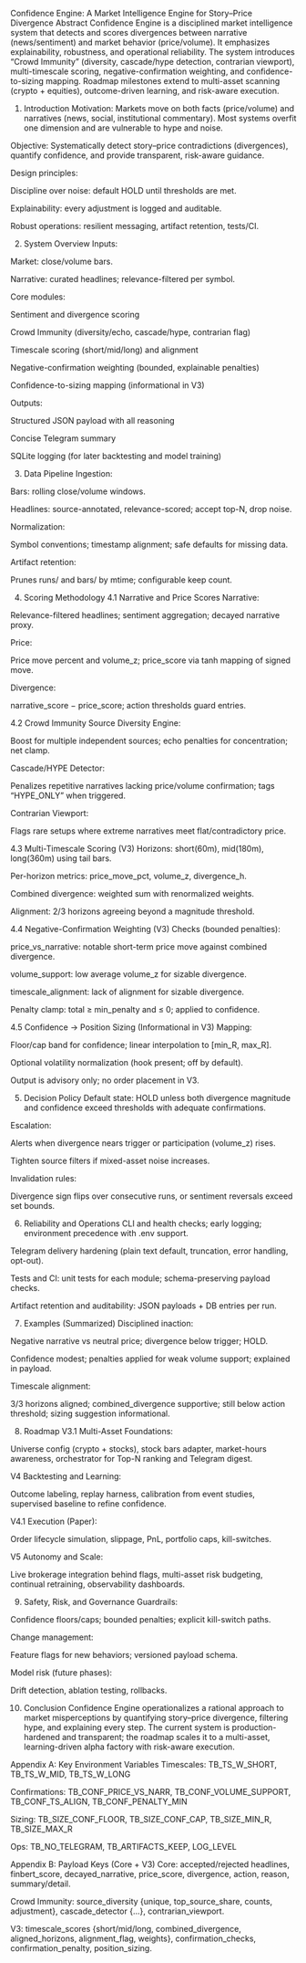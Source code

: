 Confidence Engine: A Market Intelligence Engine for Story–Price Divergence
Abstract
Confidence Engine is a disciplined market intelligence system that detects and scores divergences between narrative (news/sentiment) and market behavior (price/volume). It emphasizes explainability, robustness, and operational reliability. The system introduces “Crowd Immunity” (diversity, cascade/hype detection, contrarian viewport), multi-timescale scoring, negative-confirmation weighting, and confidence-to-sizing mapping. Roadmap milestones extend to multi-asset scanning (crypto + equities), outcome-driven learning, and risk-aware execution.

1. Introduction
Motivation: Markets move on both facts (price/volume) and narratives (news, social, institutional commentary). Most systems overfit one dimension and are vulnerable to hype and noise.

Objective: Systematically detect story–price contradictions (divergences), quantify confidence, and provide transparent, risk-aware guidance.

Design principles:

Discipline over noise: default HOLD until thresholds are met.

Explainability: every adjustment is logged and auditable.

Robust operations: resilient messaging, artifact retention, tests/CI.

2. System Overview
Inputs:

Market: close/volume bars.

Narrative: curated headlines; relevance-filtered per symbol.

Core modules:

Sentiment and divergence scoring

Crowd Immunity (diversity/echo, cascade/hype, contrarian flag)

Timescale scoring (short/mid/long) and alignment

Negative-confirmation weighting (bounded, explainable penalties)

Confidence-to-sizing mapping (informational in V3)

Outputs:

Structured JSON payload with all reasoning

Concise Telegram summary

SQLite logging (for later backtesting and model training)

3. Data Pipeline
Ingestion:

Bars: rolling close/volume windows.

Headlines: source-annotated, relevance-scored; accept top-N, drop noise.

Normalization:

Symbol conventions; timestamp alignment; safe defaults for missing data.

Artifact retention:

Prunes runs/ and bars/ by mtime; configurable keep count.

4. Scoring Methodology
4.1 Narrative and Price Scores
Narrative:

Relevance-filtered headlines; sentiment aggregation; decayed narrative proxy.

Price:

Price move percent and volume_z; price_score via tanh mapping of signed move.

Divergence:

narrative_score − price_score; action thresholds guard entries.

4.2 Crowd Immunity
Source Diversity Engine:

Boost for multiple independent sources; echo penalties for concentration; net clamp.

Cascade/HYPE Detector:

Penalizes repetitive narratives lacking price/volume confirmation; tags “HYPE_ONLY” when triggered.

Contrarian Viewport:

Flags rare setups where extreme narratives meet flat/contradictory price.

4.3 Multi-Timescale Scoring (V3)
Horizons: short(60m), mid(180m), long(360m) using tail bars.

Per-horizon metrics: price_move_pct, volume_z, divergence_h.

Combined divergence: weighted sum with renormalized weights.

Alignment: 2/3 horizons agreeing beyond a magnitude threshold.

4.4 Negative-Confirmation Weighting (V3)
Checks (bounded penalties):

price_vs_narrative: notable short-term price move against combined divergence.

volume_support: low average volume_z for sizable divergence.

timescale_alignment: lack of alignment for sizable divergence.

Penalty clamp: total ≥ min_penalty and ≤ 0; applied to confidence.

4.5 Confidence → Position Sizing (Informational in V3)
Mapping:

Floor/cap band for confidence; linear interpolation to [min_R, max_R].

Optional volatility normalization (hook present; off by default).

Output is advisory only; no order placement in V3.

5. Decision Policy
Default state: HOLD unless both divergence magnitude and confidence exceed thresholds with adequate confirmations.

Escalation:

Alerts when divergence nears trigger or participation (volume_z) rises.

Tighten source filters if mixed-asset noise increases.

Invalidation rules:

Divergence sign flips over consecutive runs, or sentiment reversals exceed set bounds.

6. Reliability and Operations
CLI and health checks; early logging; environment precedence with .env support.

Telegram delivery hardening (plain text default, truncation, error handling, opt-out).

Tests and CI: unit tests for each module; schema-preserving payload checks.

Artifact retention and auditability: JSON payloads + DB entries per run.

7. Examples (Summarized)
Disciplined inaction:

Negative narrative vs neutral price; divergence below trigger; HOLD.

Confidence modest; penalties applied for weak volume support; explained in payload.

Timescale alignment:

3/3 horizons aligned; combined_divergence supportive; still below action threshold; sizing suggestion informational.

8. Roadmap
V3.1 Multi-Asset Foundations:

Universe config (crypto + stocks), stock bars adapter, market-hours awareness, orchestrator for Top-N ranking and Telegram digest.

V4 Backtesting and Learning:

Outcome labeling, replay harness, calibration from event studies, supervised baseline to refine confidence.

V4.1 Execution (Paper):

Order lifecycle simulation, slippage, PnL, portfolio caps, kill-switches.

V5 Autonomy and Scale:

Live brokerage integration behind flags, multi-asset risk budgeting, continual retraining, observability dashboards.

9. Safety, Risk, and Governance
Guardrails:

Confidence floors/caps; bounded penalties; explicit kill-switch paths.

Change management:

Feature flags for new behaviors; versioned payload schema.

Model risk (future phases):

Drift detection, ablation testing, rollbacks.

10. Conclusion
Confidence Engine operationalizes a rational approach to market misperceptions by quantifying story–price divergence, filtering hype, and explaining every step. The current system is production-hardened and transparent; the roadmap scales it to a multi-asset, learning-driven alpha factory with risk-aware execution.

Appendix A: Key Environment Variables
Timescales: TB_TS_W_SHORT, TB_TS_W_MID, TB_TS_W_LONG

Confirmations: TB_CONF_PRICE_VS_NARR, TB_CONF_VOLUME_SUPPORT, TB_CONF_TS_ALIGN, TB_CONF_PENALTY_MIN

Sizing: TB_SIZE_CONF_FLOOR, TB_SIZE_CONF_CAP, TB_SIZE_MIN_R, TB_SIZE_MAX_R

Ops: TB_NO_TELEGRAM, TB_ARTIFACTS_KEEP, LOG_LEVEL

Appendix B: Payload Keys (Core + V3)
Core: accepted/rejected headlines, finbert_score, decayed_narrative, price_score, divergence, action, reason, summary/detail.

Crowd Immunity: source_diversity {unique, top_source_share, counts, adjustment}, cascade_detector {...}, contrarian_viewport.

V3: timescale_scores {short/mid/long, combined_divergence, aligned_horizons, alignment_flag, weights}, confirmation_checks, confirmation_penalty, position_sizing.